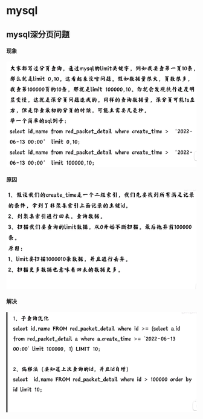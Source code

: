  

# mysql



## mysql深分页问题

#### 现象

![image-20220725000222824](assets/image-20220725000222824.png)



#### 原因

![image-20220725000333773](assets/image-20220725000333773.png)

#### 解决

![image-20220725000604772](assets/image-20220725000604772.png)
